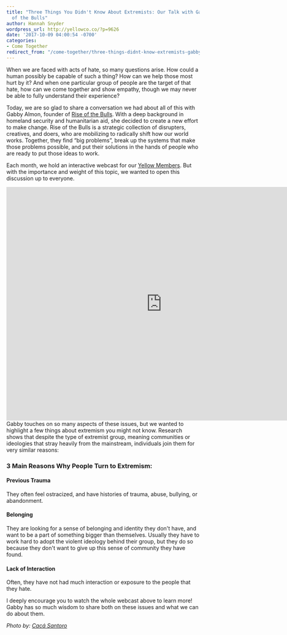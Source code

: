```yaml
---
title: "Three Things You Didn't Know About Extremists: Our Talk with Gabby of Rise
  of the Bulls"
author: Hannah Snyder
wordpress_url: http://yellowco.co/?p=9626
date: '2017-10-09 04:00:54 -0700'
categories:
- Come Together
redirect_from: "/come-together/three-things-didnt-know-extremists-gabby-rise-of-the-bulls/"
---
```


When we are faced with acts of hate, so many questions arise. How could a human possibly be capable
of such a thing? How can we help those most hurt by it? And when one particular group of people are
the target of that hate, how can we come together and show empathy, though we may never be able to
fully understand their experience?

Today, we are so glad to share a conversation we had about all of this with Gabby Almon, founder of
[Rise of the Bulls](https://riseofthebulls.com/). With a deep background in homeland security and
humanitarian aid, she decided to create a new effort to make change. Rise of the Bulls is a
strategic collection of disrupters, creatives, and doers, who are mobilizing to radically shift how
our world works. Together, they find “big problems”, break up the systems that make those problems
possible, and put their solutions in the hands of people who are ready to put those ideas to work.

Each month, we hold an interactive webcast for our [Yellow Members](http://yellowco.co/membership/).
But with the importance and weight of this topic, we wanted to open this discussion up to everyone.

<iframe src="https://player.vimeo.com/video/235411543" width="810" height="608" frameborder="0" allowfullscreen="allowfullscreen"></iframe>  
Gabby touches on so many aspects of these issues, but we wanted to highlight a few things about extremism you might not know. Research shows that despite the type of extremist group, meaning communities or ideologies that stray heavily from the mainstream, individuals join them for very similar reasons:

### 3 Main Reasons Why People Turn to Extremism:

#### **Previous Trauma**

They often feel ostracized, and have histories of trauma, abuse, bullying, or abandonment.

#### **Belonging**

They are looking for a sense of belonging and identity they don't have, and want to be a part of
something bigger than themselves. Usually they have to work hard to adopt the violent ideology
behind their group, but they do so because they don't want to give up this sense of community they
have found.

#### **Lack of Interaction**

Often, they have not had much interaction or exposure to the people that they hate.

I deeply encourage you to watch the whole webcast above to learn more! Gabby has so much wisdom to
share both on these issues and what we can do about them.

_Photo by: [Cacá Santoro](http://cacasantoro.com/)_
